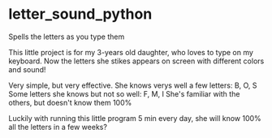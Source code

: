 # letter_sound_python
Spells the letters as you type them

This little project is for my 3-years old daughter, who loves to type on my keyboard.
Now the letters she stikes appears on screen with different colors and sound!

Very simple, but very effective.
She knows verys well a few letters: B, O, S
Some letters she knows but not so well: F, M, I
She's familiar with the others, but doesn't know them 100%

Luckily with running this little program 5 min every day, she will know 100% all the letters in a few weeks?
